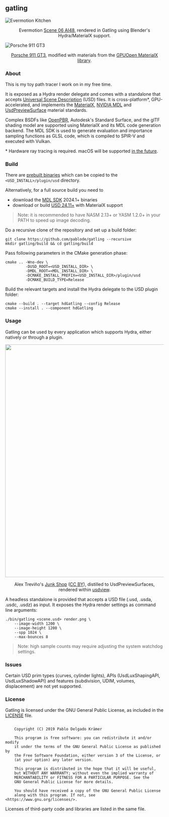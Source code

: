 
## gatling

![Evermotion Kitchen](https://github.com/pablode/gatling/assets/3663466/3f4fa9d9-2c40-43a3-96cb-9c490c7a0e8d)

<p align="middle">
  Evermotion <a href="https://evermotion.org/shop/show_product/scene-06-ai48-for-blender/14835">Scene 06 AI48</a>, rendered in Gatling using Blender's Hydra/MaterialX support.
</p>

![Porsche 911 GT3](https://github.com/pablode/gatling/assets/3663466/b6595991-de77-407e-a2e1-af427386382c)

<p align="middle">
  <a href="https://www.artstation.com/marketplace/p/JpgoB/porsche-911-gt3-2022-manthey-racing">Porsche 911 GT3</a>, modified with materials from the <a href="https://matlib.gpuopen.com/main/materials/all">GPUOpen MaterialX library</a>.
</p>

### About

This is my toy path tracer I work on in my free time.

It is exposed as a Hydra render delegate and comes with a standalone that accepts [Universal Scene Description](https://graphics.pixar.com/usd/release/intro.html) (USD) files. It is cross-platform\*, GPU-accelerated, and implements the [MaterialX](https://www.materialx.org/index.html), [NVIDIA MDL](https://www.nvidia.com/en-us/design-visualization/technologies/material-definition-language/) and [UsdPreviewSurface](https://graphics.pixar.com/usd/release/spec_usdpreviewsurface.html) material standards.

Complex BSDFs like [OpenPBR](https://academysoftwarefoundation.github.io/OpenPBR/), Autodesk's Standard Surface, and the glTF shading model are supported using MaterialX and its MDL code generation backend.  The MDL SDK is used to generate evaluation and importance sampling functions as GLSL code, which is compiled to SPIR-V and executed with Vulkan.

\* Hardware ray tracing is required. macOS will be supported [in the future](https://github.com/pablode/gatling/tree/wip/cgpu-metal).

### Build

There are [prebuilt binaries](https://github.com/pablode/gatling/releases) which can be copied to the `<USD_INSTALL>/plugin/usd` directory.

Alternatively, for a full source build you need to

- download the <a href="https://github.com/NVIDIA/MDL-SDK/releases">MDL SDK</a> 2024.1+ binaries
- download or build <a href="https://github.com/PixarAnimationStudios/USD/tree/v25.08">USD 24.11+</a> with MaterialX support

> Note: it is recommended to have NASM 2.13+ or YASM 1.2.0+ in your PATH to speed up image decoding.

Do a recursive clone of the repository and set up a build folder:
```
git clone https://github.com/pablode/gatling --recursive
mkdir gatling/build && cd gatling/build
```

Pass following parameters in the CMake generation phase:
```
cmake .. -Wno-dev \
         -DUSD_ROOT=<USD_INSTALL_DIR> \
         -DMDL_ROOT=<MDL_INSTALL_DIR> \
         -DCMAKE_INSTALL_PREFIX=<USD_INSTALL_DIR>/plugin/usd
         -DCMAKE_BUILD_TYPE=Release
```

Build the relevant targets and install the Hydra delegate to the USD plugin folder:
```
cmake --build . --target hdGatling --config Release
cmake --install . --component hdGatling
```

### Usage

Gatling can be used by every application which supports Hydra, either natively or through a plugin.

<p align="middle">
  <img width=740 src="https://github.com/pablode/gatling/assets/3663466/22326db0-3c4d-4913-a68c-371c8b83463a" />
</p>
<p align="middle">
  Alex Treviño's <a href="https://cloud.blender.org/p/gallery/5dd6d7044441651fa3decb56">Junk Shop</a> (<a href="https://creativecommons.org/licenses/by/4.0/">CC BY</a>), distilled to UsdPreviewSurfaces, rendered within <a href="https://openusd.org/release/toolset.html#usdview">usdview</a>.
</p>

A headless standalone is provided that accepts a USD file (.usd, .usda, .usdc, .usdz) as input. It exposes the Hydra render settings as command line arguments:

```
./bin/gatling <scene.usd> render.png \
    --image-width 1200 \
    --image-height 1200 \
    --spp 1024 \
    --max-bounces 8
```

> Note: high sample counts may require adjusting the system watchdog settings.

### Issues

Certain USD prim types (curves, cylinder lights), APIs (UsdLuxShapingAPI, UsdLuxShadowAPI) and features (subdivision, UDIM, volumes, displacement) are not yet supported.

### License

Gatling is licensed under the GNU General Public License, as included in the [LICENSE](LICENSE) file.

```

    Copyright (C) 2019 Pablo Delgado Krämer

    This program is free software: you can redistribute it and/or modify
    it under the terms of the GNU General Public License as published by
    the Free Software Foundation, either version 3 of the License, or
    (at your option) any later version.

    This program is distributed in the hope that it will be useful,
    but WITHOUT ANY WARRANTY; without even the implied warranty of
    MERCHANTABILITY or FITNESS FOR A PARTICULAR PURPOSE. See the
    GNU General Public License for more details.

    You should have received a copy of the GNU General Public License
    along with this program. If not, see <https://www.gnu.org/licenses/>.

```

Licenses of third-party code and libraries are listed in the same file.
